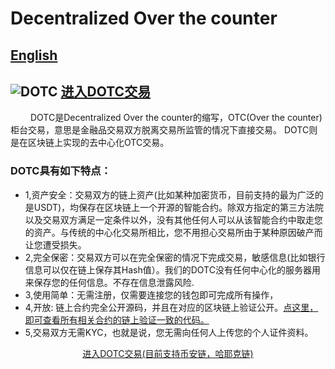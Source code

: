 
# Decentralized Over the counter
## [English](/en) 

##  ![DOTC](https://dotc.trade/dotc/static/media/logo.7f64ab42.svg) [进入DOTC交易](/dotc/#/allOrders)
&ensp;&ensp;&ensp;&ensp; DOTC是Decentralized Over the counter的缩写，OTC(Over the counter)柜台交易，意思是金融品交易双方脱离交易所监管的情况下直接交易。 DOTC则是在区块链上实现的去中心化OTC交易。
### DOTC具有如下特点：
* 1,资产安全：交易双方的链上资产(比如某种加密货币，目前支持的最为广泛的是USDT)，均保存在区块链上一个开源的智能合约。除双方指定的第三方法院以及交易双方满足一定条件以外，没有其他任何人可以从该智能合约中取走您的资产。与传统的中心化交易所相比，您不用担心交易所由于某种原因破产而让您遭受损失。
* 2,完全保密：交易双方可以在完全保密的情况下完成交易，敏感信息(比如银行信息可以仅在链上保存其Hash值）。我们的DOTC没有任何中心化的服务器用来保存您的任何信息。不存在信息泄露风险.
* 3,使用简单：无需注册，仅需要连接您的钱包即可完成所有操作，
* 4,开放: 链上合约完全公开源码，并且在对应的区块链上验证公开。[点这里，即可查看所有相关合约的链上验证一致的代码。](/cn/open.html)
* 5,交易双方无需KYC，也就是说，您无需向任何人上传您的个人证件资料。

<p align="center"><a href="/dotc/#/allOrders"  > 进入DOTC交易(目前支持币安链，哈耶克链)  </a></p>